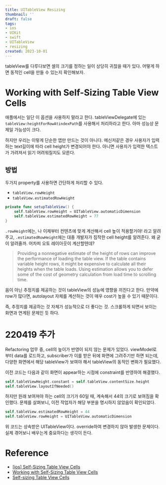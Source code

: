 ```yaml
---
title: UITableView Resizing
thumbnail: ''
draft: false
tags:
- ios
- UIKit
- swift
- UITableView
- resizing
created: 2023-10-01
---
```


tableView를 다루다보면 셀의 크기를 정하는 일이 상당히 귀찮을 때가 있다. 어떻게 하면 동적인 cell을 만들 수 있는지 확인해보자.

# Working with Self-Sizing Table View Cells

애플에서는 일단 이 옵션을 사용하지 말라고 한다. tableViewDelegate에 있는 `tableView:heightForRowAtindexPath`를 사용해서 처리하라고 한다. 아마 성능상 문제일 가능성이 크다.

하지만 우리는 이렇게 단순한 앱만 만드는 것이 아니다. 메신저같은 경우 사용자가 입력하는 text길이에 따라 cell height가 변경되어야 한다. 아니면 사용자가 입력한 텍스트가 가려져서 읽기 어려워질지도 모른다.

## 방법

두가지 property를 사용하면 간단하게 처리할 수 있다.

* `tableView.rowHeight`
* `tableView.estimatedRowHeight`

````swift
private func setupTableView() {
    self.tableView.rowHeight = UITableView.automaticDimension
    self.tableView.estimatedRowHeight = 77
}
````

`.rowHeight`에는, 나 이제부터 컨텐츠에 맞게 계산해서 cell 높이 적용할거야! 라고 알려주고, `.estimatedRowHeight`에는 대충 개발자가 짐작한 cell height를 알려준다. 왜 굳이 알려줄까. 어차피 오토 레이아웃이 계산할텐데?

 > 
 > Providing a nonnegative estimate of the height of rows can improve the performance of loading the table view. If the table contains variable height rows, it might be expensive to calculate all their heights when the table loads. Using estimation allows you to defer some of the cost of geometry calculation from load time to scrolling time.

음이 아닌 추정치를 제공하는 것이 tableView의 성능에 영향을 끼친다고 한다. 만약에 row가 많다면, autolayout 자체를 계산하는 것이 매우 cost가 높을 수 있기 때문이다. 

즉, 추정치를 제공하는 것 자체가 성능적으로 더 좋다는 것. 스크롤하게 되면서 보이는 화면과 연계된 문제인 듯 하다.

# 220419 추가

Refactoring 업무 중, cell의 높이가 반영이 되지 않는 문제가 있었다. viewModel로 부터 data를 로드하고, subscriber가 이를 받은 뒤에 화면에 그려주기만 하면 되는데, 다양한 화면에서 해당 tableView가 보여야 해서 tableView의 동적인 변화가 필요했다.

이전 코드는 다음과 같이 화면이 appear하는 시점에 constraint를 반영하여 해결했다.

````swift
self.tableViewHeight.constant = self.tableView.contentSize.height
self.tableView.layoutIfNeeded()
````

하지만 원래 보여져야 하는 cell의 크기가 60일 때, 계속해서 44의 크기로 보여짐을 확인했다. 문제를 살펴보니, 이전 작업자가 해당 부분을 명시하지 않았음이 확인되었다.

````swift
self.tableView.estimatedRowHeight = 44
self.tableView.rowHeight = UITableView.automaticDimension
````

위 코드는 상속받은 UITableView이다. override하여 변경하지 않아 발생한 문제이다. 실제 겪어보니 배우는게 중요하다는 생각이 든다.

# Reference

* [\[ios\] Self-Sizing Table View Cells](https://baked-corn.tistory.com/124)
* [Working with Self-Sizing Table View Cells](https://developer.apple.com/library/archive/documentation/UserExperience/Conceptual/AutolayoutPG/WorkingwithSelf-SizingTableViewCells.html)
* [Self-sizing Table View Cells](https://www.raywenderlich.com/8549-self-sizing-table-view-cells)
